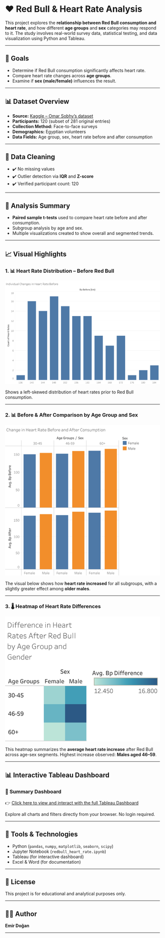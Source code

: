 # ❤️ Red Bull & Heart Rate Analysis

This project explores the **relationship between Red Bull consumption and heart rate**, and how different **age groups** and **sex** categories may respond to it. The study involves real-world survey data, statistical testing, and data visualization using Python and Tableau.

---

## 🎯 Goals

- Determine if Red Bull consumption significantly affects heart rate.
- Compare heart rate changes across **age groups**.
- Examine if **sex (male/female)** influences the result.

---

## 📊 Dataset Overview

- **Source:** [Kaggle – Omar Sobhy’s dataset](https://www.kaggle.com/datasets/omarsobhy14/red-bull-vs-heart-rate)
- **Participants:** 120 (subset of 281 original entries)
- **Collection Method:** Face-to-face surveys
- **Demographics:** Egyptian volunteers
- **Data Fields:** Age group, sex, heart rate before and after consumption

---

## 🧼 Data Cleaning

- ✔️ No missing values
- ✔️ Outlier detection via **IQR** and **Z-score**
- ✔️ Verified participant count: 120

---

## 🧪 Analysis Summary

- **Paired sample t-tests** used to compare heart rate before and after consumption.
- Subgroup analysis by age and sex.
- Multiple visualizations created to show overall and segmented trends.

---

## 📈 Visual Highlights

### 1. 📊 Heart Rate Distribution – Before Red Bull

![Heart Rate Before](redbull_heart_analysis/Individual%20Changes%20in%20Heart%20Rate%20Before.png)

Shows a left-skewed distribution of heart rates prior to Red Bull consumption.

---

### 2. 📊 Before & After Comparison by Age Group and Sex

![Heart Rate Change by Group](redbull_heart_analysis/Change%20in%20Heart%20Rate%20Before%20and%20After%20Consumption.png)

The visual below shows how **heart rate increased** for all subgroups, with a slightly greater effect among **older males**.

---

### 3. 🌡️ Heatmap of Heart Rate Differences

![Heart Rate Difference Heatmap](redbull_heart_analysis/Difference%20in%20Heart%20Rates%20After%20Red%20Bull%20by%20Age%20Group%20and%20Gender.png)

This heatmap summarizes the **average heart rate increase** after Red Bull across age-sex segments. Highest increase observed: **Males aged 46–59**.

---

## 📊 Interactive Tableau Dashboard

### 📍 Summary Dashboard

👉 [Click here to view and interact with the full Tableau Dashboard](https://public.tableau.com/app/profile/emir.do.an/viz/RedBullandHeartRateVisualization/SummaryDashboardofRedBullConsumptionandHeartRate)

Explore all charts and filters directly from your browser. No login required.

---

## 🧰 Tools & Technologies

- Python (`pandas`, `numpy`, `matplotlib`, `seaborn`, `scipy`)
- Jupyter Notebook (`redbull_heart_rate.ipynb`)
- Tableau (for interactive dashboard)
- Excel & Word (for documentation)

---

## 📄 License

This project is for educational and analytical purposes only.

---

## 🙋‍♂️ Author

**Emir Doğan** 


---
